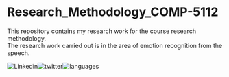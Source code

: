 # Research_Methodology_COMP-5112
This repository contains my research work for the course research methodology. <br>
The research work carried out is in the area of emotion recognition from the speech.

![Linkedin](https://www.linkedin.com/in/devansh-mody-5013aaab)![twitter](https://img.shields.io/twitter/follow/trevortomesh?style=social)![languages](https://img.shields.io/github/languages/count/trevortomesh/research-methods-class)

